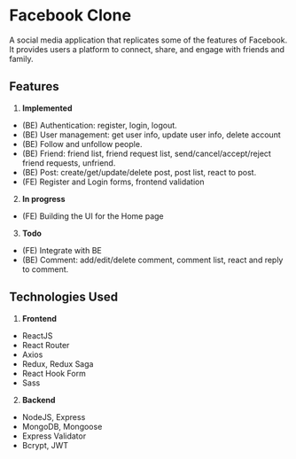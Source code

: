 # Facebook Clone

A social media application that replicates some of the features of Facebook. It provides users a platform to connect, share, and engage with friends and family.

## Features

1. **Implemented**

- (BE) Authentication: register, login, logout.
- (BE) User management: get user info, update user info, delete account
- (BE) Follow and unfollow people.
- (BE) Friend: friend list, friend request list, send/cancel/accept/reject friend requests, unfriend.
- (BE) Post: create/get/update/delete post, post list, react to post.
- (FE) Register and Login forms, frontend validation

2. **In progress**

- (FE) Building the UI for the Home page

3. **Todo**

- (FE) Integrate with BE
- (BE) Comment: add/edit/delete comment, comment list, react and reply to comment.

## Technologies Used

1. **Frontend**

- ReactJS
- React Router
- Axios
- Redux, Redux Saga
- React Hook Form
- Sass

2. **Backend**

- NodeJS, Express
- MongoDB, Mongoose
- Express Validator
- Bcrypt, JWT
